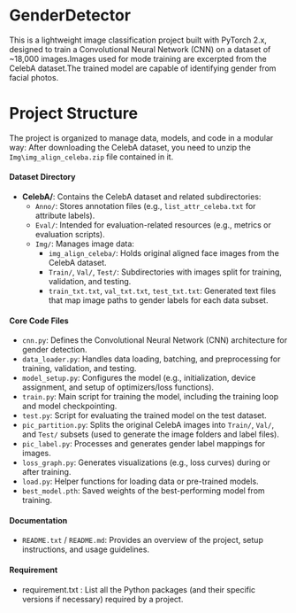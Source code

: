 # GenderDetector
This is a lightweight image classification project built with PyTorch 2.x, designed to train a Convolutional Neural Network (CNN) on a dataset of ~18,000 images.Images used for mode training are excerpted from the CelebA dataset.The trained model are capable of identifying gender from facial photos.
# Project Structure
The project is organized to manage data, models, and code in a modular way:
After downloading the CelebA dataset, you need to unzip the `Img\img_align_celeba.zip` file contained in it.
#### Dataset Directory
- **CelebA/**: Contains the CelebA dataset and related subdirectories:
  - `Anno/`: Stores annotation files (e.g., `list_attr_celeba.txt` for attribute labels).
  - `Eval/`: Intended for evaluation-related resources (e.g., metrics or evaluation scripts).
  - `Img/`: Manages image data:
    - `img_align_celeba/`: Holds original aligned face images from the CelebA dataset.
    - `Train/`, `Val/`, `Test/`: Subdirectories with images split for training, validation, and testing.
    - `train_txt.txt`, `val_txt.txt`, `test_txt.txt`: Generated text files that map image paths to gender labels for each data subset.

#### Core Code Files
- `cnn.py`: Defines the Convolutional Neural Network (CNN) architecture for gender detection.
- `data_loader.py`: Handles data loading, batching, and preprocessing for training, validation, and testing.
- `model_setup.py`: Configures the model (e.g., initialization, device assignment, and setup of optimizers/loss functions).
- `train.py`: Main script for training the model, including the training loop and model checkpointing.
- `test.py`: Script for evaluating the trained model on the test dataset.
- `pic_partition.py`: Splits the original CelebA images into `Train/`, `Val/`, and `Test/` subsets (used to generate the image folders and label files).
- `pic_label.py`: Processes and generates gender label mappings for images.
- `loss_graph.py`: Generates visualizations (e.g., loss curves) during or after training.
- `load.py`: Helper functions for loading data or pre-trained models.
- `best_model.pth`: Saved weights of the best-performing model from training.

#### Documentation
- `README.txt` / `README.md`: Provides an overview of the project, setup instructions, and usage guidelines.

#### Requirement
- requirement.txt : List all the Python packages (and their specific versions if necessary) required by a project.

